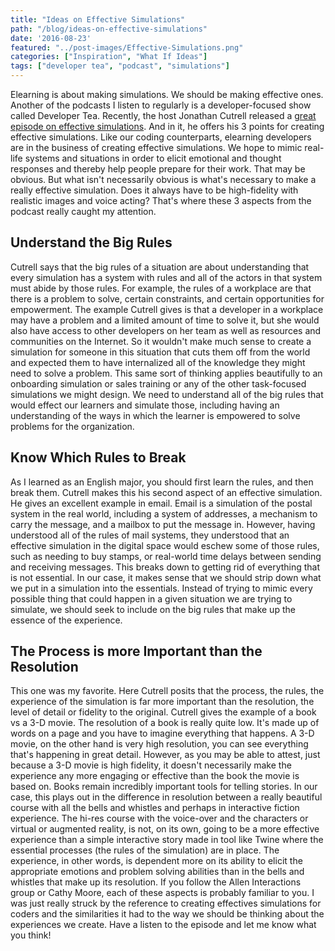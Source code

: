 ```yaml
---
title: "Ideas on Effective Simulations"
path: "/blog/ideas-on-effective-simulations"
date: '2016-08-23'
featured: "../post-images/Effective-Simulations.png"
categories: ["Inspiration", "What If Ideas"]
tags: ["developer tea", "podcast", "simulations"]
---
```


Elearning is about making simulations. We should be making effective ones. Another of the podcasts I listen to regularly is a developer-focused show called Developer Tea. Recently, the host Jonathan Cutrell released a [great episode on effective simulations](http://spec.fm/podcasts/developer-tea/43446). And in it, he offers his 3 points for creating effective simulations. Like our coding counterparts, elearning developers are in the business of creating effective simulations. We hope to mimic real-life systems and situations in order to elicit emotional and thought responses and thereby help people prepare for their work. That may be obvious. But what isn't necessarily obvious is what's necessary to make a really effective simulation. Does it always have to be high-fidelity with realistic images and voice acting? That's where these 3 aspects from the podcast really caught my attention.

## Understand the Big Rules

Cutrell says that the big rules of a situation are about understanding that every simulation has a system with rules and all of the actors in that system must abide by those rules. For example, the rules of a workplace are that there is a problem to solve, certain constraints, and certain opportunities for empowerment. The example Cutrell gives is that a developer in a workplace may have a problem and a limited amount of time to solve it, but she would also have access to other developers on her team as well as resources and communities on the Internet. So it wouldn't make much sense to create a simulation for someone in this situation that cuts them off from the world and expected them to have internalized all of the knowledge they might need to solve a problem. This same sort of thinking applies beautifully to an onboarding simulation or sales training or any of the other task-focused simulations we might design. We need to understand all of the big rules that would effect our learners and simulate those, including having an understanding of the ways in which the learner is empowered to solve problems for the organization.

## Know Which Rules to Break

As I learned as an English major, you should first learn the rules, and then break them. Cutrell makes this his second aspect of an effective simulation. He gives an excellent example in email. Email is a simulation of the postal system in the real world, including a system of addresses, a mechanism to carry the message, and a mailbox to put the message in. However, having understood all of the rules of mail systems, they understood that an effective simulation in the digital space would eschew some of those rules, such as needing to buy stamps, or real-world time delays between sending and receiving messages. This breaks down to getting rid of everything that is not essential. In our case, it makes sense that we should strip down what we put in a simulation into the essentials. Instead of trying to mimic every possible thing that could happen in a given situation we are trying to simulate, we should seek to include on the big rules that make up the essence of the experience.

## The Process is more Important than the Resolution

This one was my favorite. Here Cutrell posits that the process, the rules, the experience of the simulation is far more important than the resolution, the level of detail or fidelity to the original. Cutrell gives the example of a book vs a 3-D movie. The resolution of a book is really quite low. It's made up of words on a page and you have to imagine everything that happens. A 3-D movie, on the other hand is very high resolution, you can see everything that's happening in great detail. However, as you may be able to attest, just because a 3-D movie is high fidelity, it doesn't necessarily make the experience any more engaging or effective than the book the movie is based on. Books remain incredibly important tools for telling stories. In our case, this plays out in the difference in resolution between a really beautiful course with all the bells and whistles and perhaps in interactive fiction experience. The hi-res course with the voice-over and the characters or virtual or augmented reality, is not, on its own, going to be a more effective experience than a simple interactive story made in tool like Twine where the essential processes (the rules of the simulation) are in place. The experience, in other words, is dependent more on its ability to elicit the appropriate emotions and problem solving abilities than in the bells and whistles that make up its resolution. If you follow the Allen Interactions group or Cathy Moore, each of these aspects is probably familiar to you. I was just really struck by the reference to creating effectives simulations for coders and the similarities it had to the way we should be thinking about the experiences we create. Have a listen to the episode and let me know what you think!
